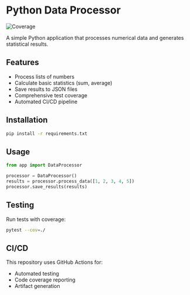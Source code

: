 # Python Data Processor

![Coverage](https://img.shields.io/endpoint?url=https://gist.githubusercontent.com/oleksandr-zhyhalo/a9666265a2fd6c15ffbdf8d49e2eb903/raw/coverage.json)

A simple Python application that processes numerical data and generates statistical results.

## Features

- Process lists of numbers
- Calculate basic statistics (sum, average)
- Save results to JSON files
- Comprehensive test coverage
- Automated CI/CD pipeline

## Installation

```bash
pip install -r requirements.txt
```

## Usage

```python
from app import DataProcessor

processor = DataProcessor()
results = processor.process_data([1, 2, 3, 4, 5])
processor.save_results(results)
```

## Testing

Run tests with coverage:

```bash
pytest --cov=./
```

## CI/CD

This repository uses GitHub Actions for:
- Automated testing
- Code coverage reporting
- Artifact generation
